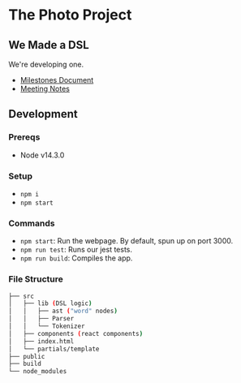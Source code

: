 # The Photo Project

## We Made a DSL

We're developing one.

- [Milestones Document](./MILESTONES.md)
- [Meeting Notes](./MEETING_NOTES.md)

## Development

### Prereqs

- Node v14.3.0

### Setup

- `npm i`
- `npm start`

### Commands

- `npm start`: Run the webpage. By default, spun up on port 3000.
- `npm run test`: Runs our jest tests.
- `npm run build`: Compiles the app.

### File Structure

```bash
├── src
│   ├── lib (DSL logic)
│   │   ├── ast ("word" nodes)
│   │   ├── Parser
│   │   └── Tokenizer
│   ├── components (react components)
│   ├── index.html
│   └── partials/template
├── public
├── build
└── node_modules
```
